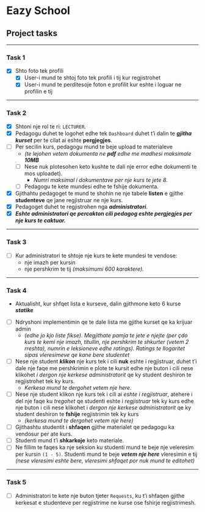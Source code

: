 # Eazy School

## Project tasks

---

### Task 1

- [x] Shto foto tek profili
    - [x] User-i mund te shtoj foto tek profili i tij kur regjistrohet
    - [x] User-i mund te perditesoje foton e profilit kur eshte i loguar ne profilin e tij

---

### Task 2

- [x] Shtoni nje rol te ri: `LECTURER`.
- [x] Pedagogu duhet te logohet edhe tek `Dashboard` duhet t’i
  dalin te _**gjitha kurset**_ per te cilat ai eshte **pergjegjes**.
- [ ] Per secilin kurs, pedagogu mund te beje
  upload te materialeve
    - _(te lejohen vetem dokumenta ne **pdf** edhe me madhesi maksimale
      **10MB**_
    - [ ] Nese nuk plotesohen keto kushte te dali nje error edhe dokumenti te mos uploadet).
        - _Numri maksimal i dokumentave per nje kurs te jete 8._
    - [ ] Pedagogu te kete mundesi edhe te fshije dokumenta.
- [x] Gjithahtu pedagoget te mund te shohin ne nje tabele **listen** e gjithe
  **studenteve** qe jane regjistruar ne nje kurs.
- [x] Pedagoget duhet te regjistrohen nga **_administratori_**.
- [x]  _**Eshte administratori qe percakton cili pedagog eshte pergjegjes per nje kurs te caktuar.**_

---

### Task 3

- [ ] Kur administratori te shtoje nje kurs te kete mundesi te vendose:
    - nje imazh per kursin
    - nje pershkrim te tij _(maksimumi 600 karaktere)._

---

### Task 4

- Aktualisht, kur shfqet lista e kurseve, dalin gjithmone keto 6 kurse _**statike**_
- [ ] Ndryshoni implementimin qe te dale lista me gjithe kurset qe ka krijuar admin
    - _(edhe jo kjo liste fikse). Megjithate pamja te jete e njejte (per çdo kurs te kemi nje imazh, titullin, nje
      pershkrim
      te shkurter (vetem 2 rreshta), numrin e leksioneve edhe ratings). Ratings te llogaritet sipas
      vleresimeve qe kane bere studentet_
- [ ] Nese nje student **_klikon_** nje kurs tek i cili **nuk** eshte i regjistruar, duhet t’i dale nje faqe
  me pershkrimin e plote te kursit edhe nje buton i cili nese klikohet _i dergon nje kerkese
  administratorit_ qe ky student deshiron te regjistrohet tek ky kurs.
    - _Kerkesa mund te dergohet vetem nje here._
- [ ] Nese nje student klikon nje kurs tek i cili ai _eshte i regjistruar_, atehere i del nje faqe ku
  _tregohet_ qe studenti eshte i _regjistruar_ tek ky kurs edhe nje buton i cili nese klikohet i
  _dergon nje kerkese administratorit_ qe ky student deshiron te **fshije** regjistrimin tek ky
  kurs
    - _(kerkesa mund te dergohet vetem nje here)_
- [ ] Gjithashtu studentit i **shfaqen** gjithe materialet qe pedagogu ka vendosur per
  ate kurs.
- [ ] Studenti mund t’i **shkarkoje** keto materiale.
- [ ] Ne fillim te faqes ka nje seksion ku studenti mund te beje nje veleresim per
  kursin `(1 - 5)`. Studenti mund te beje **_vetem nje here_** vleresimin e tij _(nese
  vleresimi eshte bere, vleresimi shfaqet por nuk mund te editohet)_

---

### Task 5

- [ ] Administratori te kete nje buton tjeter `Requests`, ku t’i shfaqen gjithe kerkesat e
  studenteve per regjistrime ne kurse ose fshirje regjistrimesh.